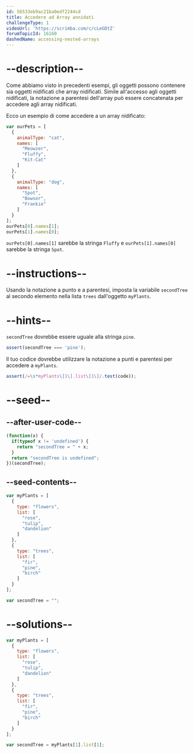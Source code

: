 ```yaml
---
id: 56533eb9ac21ba0edf2244cd
title: Accedere ad Array annidati
challengeType: 1
videoUrl: 'https://scrimba.com/c/cLeGDtZ'
forumTopicId: 16160
dashedName: accessing-nested-arrays
---
```


# --description--

Come abbiamo visto in precedenti esempi, gli oggetti possono contenere sia oggetti nidificati che array nidificati. Simile all'accesso agli oggetti nidificati, la notazione a parentesi dell'array può essere concatenata per accedere agli array nidificati.

Ecco un esempio di come accedere a un array nidificato:

```js
var ourPets = [
  {
    animalType: "cat",
    names: [
      "Meowzer",
      "Fluffy",
      "Kit-Cat"
    ]
  },
  {
    animalType: "dog",
    names: [
      "Spot",
      "Bowser",
      "Frankie"
    ]
  }
];
ourPets[0].names[1];
ourPets[1].names[0];
```

`ourPets[0].names[1]` sarebbe la stringa `Fluffy` e `ourPets[1].names[0]` sarebbe la stringa `Spot`.

# --instructions--

Usando la notazione a punto e a parentesi, imposta la variabile `secondTree` al secondo elemento nella lista `trees` dall'oggetto `myPlants`.

# --hints--

`secondTree` dovrebbe essere uguale alla stringa `pine`.

```js
assert(secondTree === 'pine');
```

Il tuo codice dovrebbe utilizzare la notazione a punti e parentesi per accedere a `myPlants`.

```js
assert(/=\s*myPlants\[1\].list\[1\]/.test(code));
```

# --seed--

## --after-user-code--

```js
(function(x) {
  if(typeof x != 'undefined') {
    return "secondTree = " + x;
  }
  return "secondTree is undefined";
})(secondTree);
```

## --seed-contents--

```js
var myPlants = [
  {
    type: "flowers",
    list: [
      "rose",
      "tulip",
      "dandelion"
    ]
  },
  {
    type: "trees",
    list: [
      "fir",
      "pine",
      "birch"
    ]
  }
];

var secondTree = "";
```

# --solutions--

```js
var myPlants = [
  {
    type: "flowers",
    list: [
      "rose",
      "tulip",
      "dandelion"
    ]
  },
  {
    type: "trees",
    list: [
      "fir",
      "pine",
      "birch"
    ]
  }
];

var secondTree = myPlants[1].list[1];
```
